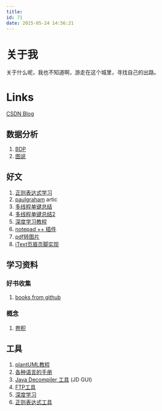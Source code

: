 ```yaml
---
title: 
id: 71
date: 2015-05-24 14:56:21
---
```

# 关于我

关于什么呢，我也不知道啊，游走在这个城里，寻找自己的出路。


# Links

[CSDN Blog](http://blog.csdn.net/wwq100?viewmode=contents)



## 数据分析

1. [BDP](https://me.bdp.cn/home.html)
1. [图说](https://tushuo.baidu.com/)



## 好文
1. [正则表达式学习](https://github.com/ziishaned/learn-regex/blob/master/translations/README-cn.md?utm_source=ZHShareTargetIDMore&utm_medium=social&utm_oi=814426630293454848)
1. [paulgraham](http://paulgraham.com/articles.html) artic
1. [多线程单键总结](https://www.cnblogs.com/rocketfan/archive/2009/12/05/1617759.html)  
1. [多线程单键总结2](https://preshing.com/20130930/double-checked-locking-is-fixed-in-cpp11/)
1. [深度学习教程](https://www.tensorflow.org/tutorials/)
1. [notepad ++ 插件](https://npp-user-manual.org/docs/plugin-communication/)
1. [pdf转图片](https://blog.csdn.net/qq_38571521/article/details/76643331)
1. [iText页眉页脚实现](https://blog.csdn.net/mmd0308/article/details/74164830)


## 学习资料


### 好书收集

1. [books from github](https://github.com/wangwanqiang/books-1)


### 概念

1. [卷积](https://www.zhihu.com/question/22298352)


## 工具

1. [plantUML教程](http://plantuml.com/zh/class-diagram)
1. [各种语言的手册](https://tool.oschina.net/apidocs)
1. [Java Decompiler 工具](http://java-decompiler.github.io/) (JD GUI)
1. [FTP工具](https://www.wftpserver.com/download.htm#ftprush)
1. [深度学习](https://playground.tensorflow.org/)
1. [正则表达式工具](https://regexr-cn.com/)




